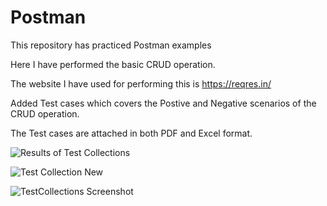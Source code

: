 # Postman
This repository has practiced Postman examples


Here I have performed the basic CRUD operation.


The website I have used for performing this is https://reqres.in/


Added Test cases which covers the Postive and Negative scenarios of the CRUD operation.


The Test cases are attached in both PDF and Excel format. 


![Results of Test Collections](https://github.com/khiran11/postman/assets/175039764/e1d4fa55-450e-46be-bdef-0b6ec73e1736)


![Test Collection New](https://github.com/khiran11/postman/assets/175039764/822c4ab9-527a-4355-b1ab-e383138fda83)


![TestCollections Screenshot](https://github.com/khiran11/postman/assets/175039764/efcdeb4f-3c28-4bbf-9f10-79da19006b95)
